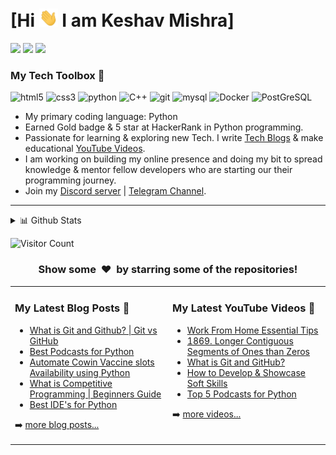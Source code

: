 # [Hi <img src="https://raw.githubusercontent.com/ABSphreak/ABSphreak/master/gifs/Hi.gif" width="30px"> I am Keshav Mishra]
[<img height="30" src="https://img.shields.io/badge/twitter-%231DA1F2.svg?&style=for-the-badge&logo=twitter&logoColor=white" />][twitter]
<img height="30" src = "https://img.shields.io/badge/instagram-%23E4405F.svg?&style=for-the-badge&logo=instagram&logoColor=white"> 
[<img height="30" src="https://img.shields.io/badge/linkedin-blue.svg?&style=for-the-badge&logo=linkedin&logoColor=white" />][LinkedIn]




### My Tech Toolbox 🧰

<p align="left">
 <img src="https://commons.wikimedia.org/w/index.php?search=javascript+logo&title=Special:MediaSearch&go=Go&type=image" alt="html5" height="40/>
 <img src="https://upload.wikimedia.org/wikipedia/commons/thumb/6/61/HTML5_logo_and_wordmark.svg/512px-HTML5_logo_and_wordmark.svg.png" alt="html5" height="40"/> 
<img src="https://upload.wikimedia.org/wikipedia/commons/thumb/d/d5/CSS3_logo_and_wordmark.svg/1200px-CSS3_logo_and_wordmark.svg.png" alt="css3" height="40"/> 
 <img src="https://cdn3.iconfinder.com/data/icons/logos-and-brands-adobe/512/267_Python-512.png" alt="python" width="40" height="40"/> 
<img src="https://i.pinimg.com/originals/99/f8/87/99f887833c475448723d3c9ac16c179b.png" alt="C++" width="40" height="40"/> 
<img src="https://www.vectorlogo.zone/logos/git-scm/git-scm-icon.svg" alt="git" width="40" height="40"/> 
<img src="https://i.pinimg.com/originals/50/f1/58/50f1582a95bdac10f1c3fa295c8b947b.png" alt="mysql" width="40" height="40"/>
<img src="https://cdn3.iconfinder.com/data/icons/logos-and-brands-adobe/512/97_Docker-512.png" alt="Docker" width="40" height="40"/>
<img src="https://upload.wikimedia.org/wikipedia/commons/2/29/Postgresql_elephant.svg" alt="PostGreSQL" width="40" height="40"/>
</p>

 

* My primary coding language: Python
* Earned Gold badge & 5 star at HackerRank in Python programming.
* Passionate for learning & exploring new Tech. I write [Tech Blogs](https://ayushirawat.com/) & make educational [YouTube Videos](https://www.youtube.com/c/AyushiRawat).
* I am working on building my online presence and doing my bit to spread knowledge & mentor fellow developers who are starting our their programming journey.
* Join my [Discord server](https://discord.gg/Qet6kMd) | [Telegram Channel](https://t.me/rawatayushi).
<!--* 🏠 Hogwarts House: Griffindor-->
<!--* If you play Call of Duty- add me: Blackhood@00-->
<!--* I am currently learning Docker-->
<!--* I’m currently working on my portfolio. -->
<!-- * Ask me about anything, I'll be happy to help.-->
<!-- -->
<!--* I'm looking to collaborate on Open source project for Hacktoberfest-->

---

<table><tr><td valign="top" width="50%">

### My Latest Blog Posts 🌱
<!-- BLOG-POST-LIST:START -->
- [What is Git and Github? | Git vs GitHub](https://ayushirawat.com/what-is-git-and-github-or-git-vs-github)
- [Best Podcasts for Python](https://ayushirawat.com/best-podcasts-for-python)
- [Automate Cowin Vaccine slots Availability using Python](https://ayushirawat.com/automate-cowin-vaccine-slots-availablity-using-python)
- [What is Competitive Programming | Beginners Guide](https://ayushirawat.com/what-is-competitive-programming-or-beginners-guide)
- [Best IDE's for Python](https://ayushirawat.com/best-ides-for-python)
<!-- BLOG-POST-LIST:END -->
➡️ [more blog posts...](https://ayushirawat.com/)
</td>
<td valign="top" width="50%">

### My Latest YouTube Videos 🌱
<!-- YOUTUBE:START -->
- [Work From Home Essential Tips ](https://www.youtube.com/watch?v=3QxJayr9utc)
- [1869. Longer Contiguous Segments of Ones than Zeros ](https://www.youtube.com/watch?v=aer6x0sTA7g)
- [What is Git and GitHub? ](https://www.youtube.com/watch?v=nWIAc-9EFdg)
- [How to Develop & Showcase Soft Skills ](https://www.youtube.com/watch?v=bLcjvkMTRyo)
- [Top 5 Podcasts for Python ](https://www.youtube.com/watch?v=jAOkWehMF6E)
<!-- YOUTUBE:END -->
➡️ [more videos...](https://www.youtube.com/c/AyushiRawat)
</td>

 <details>
<summary>📊 Github Stats</summary>

<p align="center"> <img src="https://github-readme-stats.vercel.app/api?username=ayushi7rawat&show_icons=true&theme=gotham" alt="Ayushi Rawat | Stats" />

</details>


 ![Visitor Count](https://profile-counter.glitch.me/{ayushi7rawat}/count.svg)


[twitter]: https://twitter.com/ayushi7rawat
[youtube]: https://youtube.com/ayushirawat
[Hashnode]: https://ayushirawat.com
[gmail]: https://gmail.com
[linkedin]: https://www.linkedin.com/in/ayushi7rawat/
[Medium]: https://medium.com/@ayushi7rawat
[Facebook]: https://www.facebook.com/ayushi7rawat

<h3 align="center">Show some &nbsp;❤️&nbsp; by starring some of the repositories!</h3>
